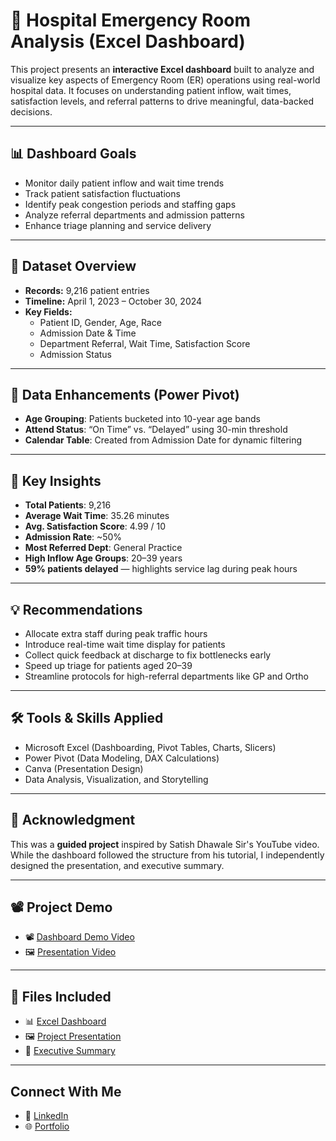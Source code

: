 # 🏥 Hospital Emergency Room Analysis (Excel Dashboard)

This project presents an **interactive Excel dashboard** built to analyze and visualize key aspects of Emergency Room (ER) operations using real-world hospital data. It focuses on understanding patient inflow, wait times, satisfaction levels, and referral patterns to drive meaningful, data-backed decisions.

---

## 📊 Dashboard Goals

- Monitor daily patient inflow and wait time trends  
- Track patient satisfaction fluctuations  
- Identify peak congestion periods and staffing gaps  
- Analyze referral departments and admission patterns  
- Enhance triage planning and service delivery

---

## 📅 Dataset Overview

- **Records:** 9,216 patient entries  
- **Timeline:** April 1, 2023 – October 30, 2024  
- **Key Fields:**  
  - Patient ID, Gender, Age, Race  
  - Admission Date & Time  
  - Department Referral, Wait Time, Satisfaction Score  
  - Admission Status

---

## 🧩 Data Enhancements (Power Pivot)

- **Age Grouping**: Patients bucketed into 10-year age bands  
- **Attend Status**: “On Time” vs. “Delayed” using 30-min threshold  
- **Calendar Table**: Created from Admission Date for dynamic filtering  

---

## 📌 Key Insights

- **Total Patients**: 9,216 
- **Average Wait Time**: 35.26 minutes  
- **Avg. Satisfaction Score**: 4.99 / 10  
- **Admission Rate**: ~50%  
- **Most Referred Dept**: General Practice  
- **High Inflow Age Groups**: 20–39 years  
- **59% patients delayed** — highlights service lag during peak hours

---

## 💡 Recommendations

- Allocate extra staff during peak traffic hours  
- Introduce real-time wait time display for patients  
- Collect quick feedback at discharge to fix bottlenecks early  
- Speed up triage for patients aged 20–39  
- Streamline protocols for high-referral departments like GP and Ortho

---

## 🛠️ Tools & Skills Applied

- Microsoft Excel (Dashboarding, Pivot Tables, Charts, Slicers)  
- Power Pivot (Data Modeling, DAX Calculations)  
- Canva (Presentation Design)  
- Data Analysis, Visualization, and Storytelling  

---

## 🙏 Acknowledgment

This was a **guided project** inspired by Satish Dhawale Sir's YouTube video. While the dashboard followed the structure from his tutorial, I independently designed the presentation, and executive summary.

---

## 📽️ Project Demo

- 📽️ [Dashboard Demo Video](https://www.linkedin.com/posts/komalsharma-insights_exceldashboard-healthcareanalytics-dataanalytics-activity-7325766460570488832-uz2L?utm_source=share&utm_medium=member_desktop&rcm=ACoAAEC6RzkBFwFC9OsTNQE67xvf1nxZbpf_05Y)
- 🖼️ [Presentation Video](https://www.linkedin.com/posts/komalsharma-insights_excel-dataanalytics-dashboarddesign-activity-7325763566777565184-nbY9?utm_source=share&utm_medium=member_desktop&rcm=ACoAAEC6RzkBFwFC9OsTNQE67xvf1nxZbpf_05Y)

---

## 📁 Files Included

- 📊 [Excel Dashboard](https://github.com/KomalSharma0/Hospital-ER-Analysis/blob/main/Hospital%20Emergency%20Room%20Dashboard.xlsx)
- 🖼️ [Project Presentation](https://github.com/KomalSharma0/Hospital-ER-Analysis/blob/main/Presentation.pdf)
- 📄 [Executive Summary](https://github.com/KomalSharma0/Hospital-ER-Analysis/blob/main/Executive_Summary.pdf)

---

## Connect With Me

- 💼 [LinkedIn](https://www.linkedin.com/in/komalsharma-insights)
- 🌐 [Portfolio]( https://komalsharma0.github.io/Portfolio/)

